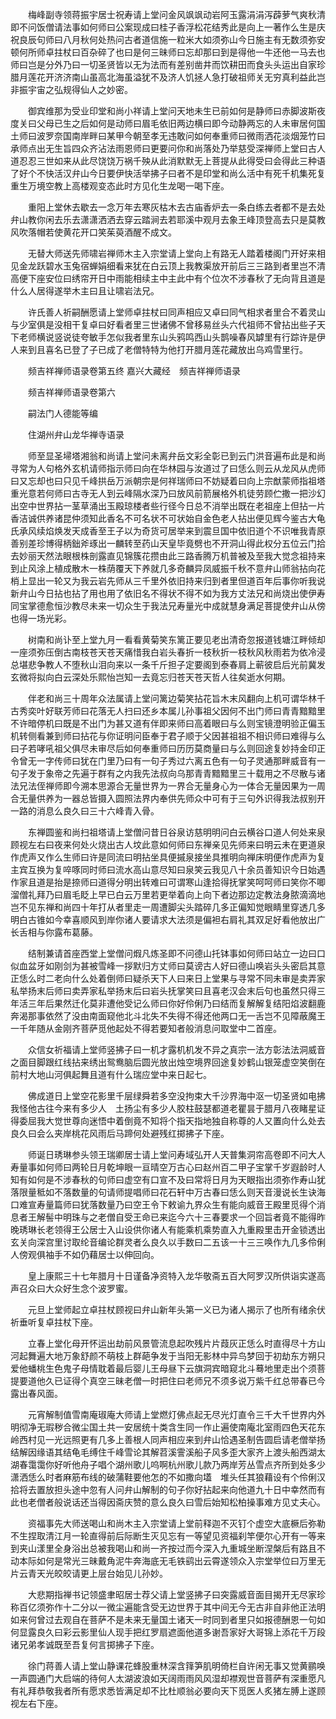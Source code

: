 <!-- { "loadSidebar": true } -->
　　梅峰副寺领蒋振宇居士祝寿请上堂问金风飒飒动岩阿玉露涓涓泻薜萝气爽秋清即不问饭僧请法事如何师曰公案现成曰桂子香浮松花结秀此是向上一著作么生是庆祝良辰句师曰八月秋何处热问古者道信施一粒米大如须弥山今日施主有无数须弥安顿何所师卓拄杖曰百杂碎了也曰是何三昧师曰忘却那曰到是得他一牛还他一马去也师曰岂是分外乃曰一切圣贤皆以无为法而有差别凿井而饮耕田而食头头运出自家珍腊月莲花开济济南山虽高北海虽溢犹不及济人饥拯人急打破祖师关无穷真利益此岂非振宇宙之弘规得仙人之妙密。

　　御宾维那为受业印堂和尚小祥请上堂问天地未生已前如何是静师曰赤脚波斯夜度关曰父母已生之后如何是动师曰眉毛依旧两边横曰即今动静两忘的人未审居何国土师曰波罗奈国南岸畔曰某甲今朝至孝无违敢问如何奉重师曰微雨洒花淡烟笼竹曰承师点出无生旨四众齐沾法雨恩师曰更要问你和尚落处乃举慈受深禅师上堂曰古人道忍忍三世如来从此尽饶饶万祸千殃从此消默默无上菩提从此得受曰会得此三种语了好个不快活汉弁山今日要伊快活举拂子曰者不是印堂和尚么活中有死千机集死复重生万境空教上高楼观变态此时方见化生龙喝一喝下座。

　　重阳上堂休去歇去一念万年去寒灰枯木去古庙香炉去一条白练去者都不是去处弁山教你闲去乐去潇潇洒洒去穿云踏涧去若耶溪中观月去象王峰顶登高去只是莫教风吹落帽若使黄花开口笑茱萸酒醒不成文。

　　无替大师送先师啸岩禅师木主入宗堂请上堂向上有路无人踏着楼阁门开好来相见金龙跃碧水玉兔宿蝉娟细看来犹在白云顶上我教渠放开前后三三路到者里岂不清高便下座安位曰绣帘开日中雨能相续主中主此中有个位次不涉春秋了无向背且道是什么人居得遂举木主曰且让啸岩法兄。

　　许氏善人祈嗣酬愿请上堂师卓拄杖曰同声相应又卓曰同气相求者里合不着灵山与少室俱是没相干复卓曰好看者里三世诸佛不曾移易丝头六代祖师不曾拈出些子天下老师横说竖说徒夸敏手怎似我者里东山头鸦鸣西山头鹊噪春风罅里有行踪许是伊人来到且喜名已登了子已成了老僧特特为他打开腊月莲花藏放出乌鸡雪里行。

　　频吉祥禅师语录卷第五终
嘉兴大藏经　频吉祥禅师语录


　　频吉祥禅师语录卷第六

　　嗣法门人德能等编

　　住湖州弁山龙华禅寺语录

　　师至显圣埽塔湘翁和尚请上堂问未离弁岳文彩全彰已到云门洪音遍布此是和尚寻常为人句格外玄机请师指示师曰向在华林园与汝道过了曰恁么则云从龙风从虎师曰又忘却也曰只见千峰拱岳万派朝宗是何祥瑞师曰不妨疑着曰向上宗猷蒙师指祖塔重光意若何师曰古寺无人到云峰隔水深乃曰放风前箭展格外机徒劳顾伫撒一把沙幻出空中世界拈一茎草涌出玉殿琼楼者些行径今日总不消举出既在老祖座上但拈一片香洁诚供养诸昆仲须知此香名不可名状不可状始自金色老人拈出便见辉今鉴古大龟氏承风续焰焕发天成香至王子以为奇货可居举来到震旦国中依旧道个不识唯我青原善别差珍博得柄鈯斧琢出一麟转至药山天皇毕竟劈也不开洞山得此权分五位云门拾去妙丽天然法眼根株剖露直见锦簇花攒由此三路香腾万机普被及至我大觉念祖持来到止风涂上植成散木一株荫覆天下养就几多奇麟异凤威振千秋不意弁山师翁拈向花梢上显出一轮又为我云岩先师从三千里外依旧持来归到者里但道百年后事你听我说新弁山今日拈也拈了用也用了依旧名不得状不得不如为我方丈法兄和尚烧出使伊寿同宝掌德愈恒沙教尽未来一切众生于我法兄寿量光中成就慧身满足菩提使弁山从傍也得一场光彩。

　　树南和尚讣至上堂九月一看看黄菊笑东篱正要见老出清奇忽报道钱塘江畔倾却一座须弥压倒古南枝苍天苍天痛惜我白岩头春折一枝秋折一枝秋风秋雨若为依冷浸总堪悲争教人不堕秋山泪向来以一条千斤担子定要阁到泰春肩上蕲彼启后光前冀发玄微将拟向白云深处乐熙怡岂知一去竟忘归苍天苍天哲人往矣逝水何期。

　　伴老和尚三十周年众法属请上堂问篱边菊笑拈花旨木末风翻向上机可谓华林千古秀奕叶好联芳师曰花落无人扫曰还乡本属儿孙事祖父因何不出门师曰青青黯黯里不许暗停机曰既是不出门为甚又道有伴即来师曰高着眼曰与么则宝镜澄明验正偏玉机转侧看兼到师曰拈花与你证明问臣奉于君子顺于父因甚祖祖不相识师曰难得与么曰子若哮吼祖父俱尽未审尽后如何奉重师曰历历莫商量曰与么则回途复妙持金印正令曾无一字传师曰犹在门里乃曰有一句子秀过六离五色有一句子灵通那畔威音有一句子发于象帝之先遍于群有之内我先法叔向乌那青青黯黯里三十载用之不尽散与诸法兄法侄禅师即今溯本思源合无量世界为一界合无量身心为一体合无量因果为一周合无量供养为一器总皆摄入圆照法界内奉供先师众中可有于三句外识得我法叔别开一路的消息么良久曰三十六峰青入骨。

　　东禅圆鉴和尚扫祖塔请上堂僧问昔日谷泉访慈明明问白云横谷口道人何处来泉顾视左右曰夜来何处火烧出古人坟此意如何师曰东禅亲见先师来曰明云未在更道泉作虎声又作么生师曰许是同流曰明拈坐具便摵泉接坐具推明向禅床明便作虎声为复主宾互换为复啐啄同时师曰流水高山意尽知曰泉笑云我见八十余员善知识今日始遇作家且道是抬是捺师曰道得分明出转难曰可谓寒山逢拾得抚掌笑呵呵师曰笑你不唧溜僧礼拜乃曰眉毛眨上早已白云万里若更举着向上向下者边那边定教法身脓滴滴地岂不见东禅和尚四十年打从者里走一周遭脚尖头踏碎几多正偏知觉眼睛里穿透几多明白古锥如今幸喜顺风到岸你诸人要请求大法须是偏袒右肩礼其双足好看他放出广长舌相与你露布葛藤。

　　结制兼请首座西堂上堂僧问煆凡炼圣即不问德山托钵事如何师曰站立一边曰口似血盆牙如刚剑为甚被雪峰一拶默归方丈师曰莫谤古人好曰德山唤岩头头密启其意正恁么时二老向什么处着倒师曰疑杀天下人曰来日上堂果与寻常不同未审是卖弄家私举扬末后师曰卖弄家私举扬末后曰岩头抚掌笑曰且喜老汉会末后句也虽然只得三年活三年后果然迁化莫非遭他受记么师曰你好伶俐乃曰结而复解解复结阳焰波翻鹿奔渴那事依然了没由南面窥他北斗北失不失得不得还他两口无一舌岂不见障蔽魔王一千年随从金刚齐菩萨觅他起处不得若要知者般消息问取堂中二首座。

　　众信女祈福请上堂师竖拂子曰一机才露机机发不异之真宗一法方彰法法洞威音之面目脚跟红线拈来绣出鸳鸯脑后圆光放出烛空境界回途复妙鹤山银笼虚空笑倒在前村大地山河俱起舞且道有什么瑞应堂中来日起七。

　　佛成道日上堂空花影里千层绿舜若多空没拘束大千沙界海中沤一切圣贤如电拂我怪他古往今来有多少人　土扬尘有多少人胶柱鼓瑟都道老瞿昙于腊月八夜睹星证得委屈我大觉世尊向迷悟中着倒竟不知将个指天指地独自称尊的人又置向什么处去良久曰会么夹岸桃花风雨后马蹄何处避残红掷拂子下座。

　　师诞日琇琳参头领王瑞卿居士请上堂问寿域弘开人天普集洞帘高卷即不问大人寿量事如何师曰两轮日月乾坤眼一亘晴空万古心曰赵州百二甲子宝掌千岁遐龄时人知有如何是不涉春秋的句师曰虚空有口宣不及曰常将日月为天眼指出须弥作寿山犹落限量秪如不落数量的句请师提唱师曰花石轩中万古春曰恁么则天音漫说长生诀海口难宣寿量篇师曰犹落数量乃曰空王令下敕谕九界众生有能向威音王殿里觅得个消息者王解髻中明珠与之老僧自受王命已来迄今六十三春要求一个回旨者竟不能得昨晚琇琳长老领得王公居士入山设供你诸人有能乘机乘势直入九重殿里击开金锁透出玄关向深宫里讨取纶音编论群灵者么良久以手数曰二五该一十三三唤作九几多伶俐人傍观俱袖手不如仍藉居士以伸回向。

　　皇上康熙三十七年腊月十日谨备净资特入龙华敬斋五百大阿罗汉所供诣实遂高声召众曰大众好生念个波罗蜜。

　　元旦上堂师起立卓拄杖顾视曰弁山新年头第一义已为诸人揭示了也所有绪余伏祈垂听复卓拄杖下座。

　　立春上堂化母开怀运出劫前风景管流息起吹残片片葭灰正恁么时直得尽十方山河起舞遍大地万象舒颜不萌枝上群葩争发于当阳无影林中异鸟梦回于初劫东方朔只爱他蟠桃生色鬼子母情耽着最后婴儿王母昼下云旗洞宾暗窥北斗蓦地里走出个须菩提要道他久已证得个真空三昧老僧一时把住曰老师兄不须多说万紫千红总带春已今露出春风面。

　　元宵解制值雪南庵琡庵大师请上堂燃灯佛点起无尽光灯直令三千大千世界内外明彻净无瑕秽合微尘国土共一安居统十类含生同一作止遍使南庵北室雨四色天花东岭西村见一光远照更有几多上善根人同声相应来到弁山恰遇圣制告圆启请老僧举扬结解因缘语其结龟毛缚住千峰雪论其解苕溪霅溪船子风多歪大家齐上渡头船西湖太湖春霭霭你好听他舟子唱个湖州歌儿呜啊杭州歌儿款乃两岸芳丛雪点齐所到处多少潇洒恁么时者麻筋布线的破蒲鞋要他怎的不如撒向壒　堆头任其狼藉设有个伶俐汉拾将去置放担头途中忽有人问弁山解制的句子你好拈起来向他道九十日中幸然而有此也老僧者般说话还当得因斋庆赞的意么良久曰雪后始知松柏操事难方见丈夫心。

　　资福事先大师送喝山和尚木主入宗堂请上堂前释迦不灭钉个虚空大底橛后弥勒不生捏取清江月一轮直得前后际断生灭见忘有一等望见资福刹竿便尔心开有一等来到夹山漾里全身浴出总被我喝山和尚一齐按过而今深入九重城坐断涅槃后有路且不动本际如何是常光三昧戴角泥牛奔海底无毛铁鹞出云霄遂领众入宗堂举位曰万里无片云青天光皎皎请更上层台始见儿孙妙。

　　大悲期指禅书记领盛聿昭居士荐父请上堂竖拂子曰突露威音面目揭开无尽家珍称百亿须弥作十二分以一微尘遍能含受无边世界于其中间无今无古非自非他正法明如来何曾过去观自在菩萨不是未来无量国土诸天一时同到者里只如报德酬恩一句如何显露良久曰彩云影里仙人现手把红罗扇遮面他道多谢吾家好大哥锦上添花千万段诸兄弟孝诚既至吾复何言掷拂子下座。

　　徐门蒋善人请上堂山静课花蜂股重林深含箨笋肌明倚栏自许闲无事又觉黄鹂唤一声圆通门大启端的待何人太湖波浪如天阔雨雨风风湿却襟观世音菩萨有深重愿凡有礼拜恭敬我者所有愿求悉皆满足却不比杜顺翁必要向天下觅医人炙猪左膊上遂顾视左右下座。

